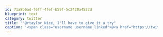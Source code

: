 ```yaml
---
id: 71a8b6ad-f6ff-4fef-b59f-5c2420a4522d
blueprint: text
category: twitter
title: "'@rtaylor Nice, I'll have to give it a try"
caption: '<span class="username username_linked">@<a href="https://twitter.com/rtaylor" title="Elon Musk">rtaylor</a></span> Nice, I''ll have to give it a try'
---
```


